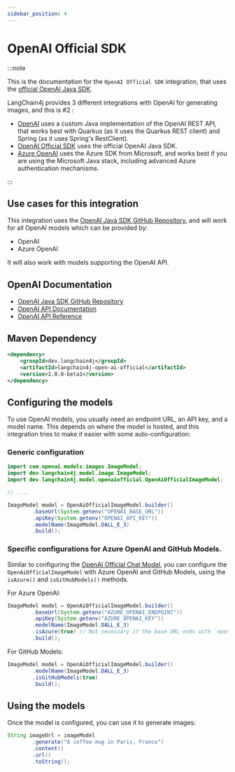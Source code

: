 ```yaml
---
sidebar_position: 4
---
```


# OpenAI Official SDK

:::note

This is the documentation for the `OpenAI Official SDK` integration, that uses the [official OpenAI Java SDK](https://github.com/openai/openai-java).

LangChain4j provides 3 different integrations with OpenAI for generating images, and this is #2 :

- [OpenAI](/integrations/language-models/open-ai) uses a custom Java implementation of the OpenAI REST API, that works best with Quarkus (as it uses the Quarkus REST client) and Spring (as it uses Spring's RestClient).
- [OpenAI Official SDK](/integrations/language-models/open-ai-official) uses the official OpenAI Java SDK.
- [Azure OpenAI](/integrations/language-models/azure-open-ai) uses the Azure SDK from Microsoft, and works best if you are using the Microsoft Java stack, including advanced Azure authentication mechanisms.

:::

## Use cases for this integration

This integration uses the [OpenAI Java SDK GitHub Repository](https://github.com/openai/openai-java), and will work for all OpenAI models which can be provided by:

- OpenAI
- Azure OpenAI

It will also work with models supporting the OpenAI API.

## OpenAI Documentation

- [OpenAI Java SDK GitHub Repository](https://github.com/openai/openai-java)
- [OpenAI API Documentation](https://platform.openai.com/docs/introduction)
- [OpenAI API Reference](https://platform.openai.com/docs/api-reference)

## Maven Dependency

```xml
<dependency>
    <groupId>dev.langchain4j</groupId>
    <artifactId>langchain4j-open-ai-official</artifactId>
    <version>1.0.0-beta1</version>
</dependency>
```

## Configuring the models

To use OpenAI models, you usually need an endpoint URL, an API key, and a model name. This depends on where the model is hosted, and this integration tries
to make it easier with some auto-configuration:

### Generic configuration

```java
import com.openai.models.images.ImageModel;
import dev.langchain4j.model.image.ImageModel;
import dev.langchain4j.model.openaiofficial.OpenAiOfficialImageModel;

// ....

ImageModel model = OpenAiOfficialImageModel.builder()
        .baseUrl(System.getenv("OPENAI_BASE_URL"))
        .apiKey(System.getenv("OPENAI_API_KEY"))
        .modelName(ImageModel.DALL_E_3)
        .build();
```

### Specific configurations for Azure OpenAI and GitHub Models.

Similar to configuring the [OpenAI Official Chat Model](/integrations/language-models/open-ai-official), you can configure the `OpenAiOfficialImageModel` with
Azure OpenAI and GitHub Models, using the `isAzure()` and `isGitHubModels()` methods.

For Azure OpenAI:

```java
ImageModel model = OpenAiOfficialImageModel.builder()
        .baseUrl(System.getenv("AZURE_OPENAI_ENDPOINT"))
        .apiKey(System.getenv("AZURE_OPENAI_KEY"))
        .modelName(ImageModel.DALL_E_3)
        .isAzure(true) // Not necessary if the base URL ends with `openai.azure.com`
        .build();
```

For GitHub Models:

```java
ImageModel model = OpenAiOfficialImageModel.builder()
        .modelName(ImageModel.DALL_E_3)
        .isGitHubModels(true)
        .build();
```

## Using the models

Once the model is configured, you can use it to generate images:

```java
String imageUrl = imageModel
        .generate("A coffee mug in Paris, France")
        .content()
        .url()
        .toString();
```
